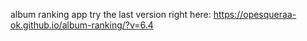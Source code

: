 album ranking app
try the last version right here:
https://opesqueraa-ok.github.io/album-ranking/?v=6.4
